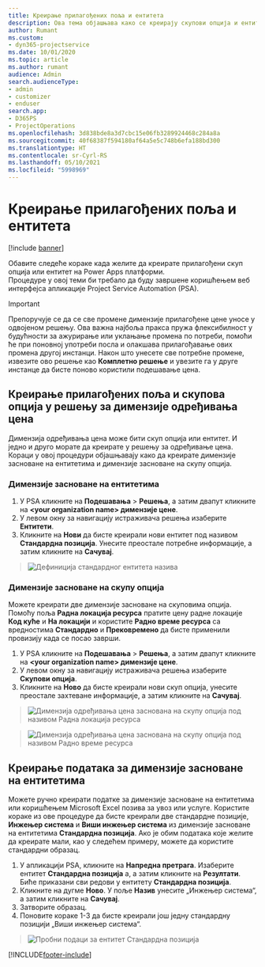 ```yaml
---
title: Креирање прилагођених поља и ентитета
description: Ова тема објашњава како се креирају скупови опција и ентитети у решењу платформе Power Apps.
author: Rumant
ms.custom:
- dyn365-projectservice
ms.date: 10/01/2020
ms.topic: article
ms.author: rumant
audience: Admin
search.audienceType:
- admin
- customizer
- enduser
search.app:
- D365PS
- ProjectOperations
ms.openlocfilehash: 3d838bde8a3d7cbc15e06fb3289924468c284a8a
ms.sourcegitcommit: 40f68387f594180af64a5e5c748b6efa188bd300
ms.translationtype: HT
ms.contentlocale: sr-Cyrl-RS
ms.lasthandoff: 05/10/2021
ms.locfileid: "5998969"
---
```

# <a name="create-custom-fields-and-entities"></a>Креирање прилагођених поља и ентитета 

[!include [banner](../includes/psa-now-project-operations.md)]

Обавите следеће кораке када желите да креирате прилагођени скуп опција или ентитет на Power Apps платформи.  
Процедуре у овој теми би требало да буду завршене коришћењем веб интерфејса апликације Project Service Automation (PSA).

> [!IMPORTANT]
> Препоручује се да се све промене димензије прилагођене цене уносе у одвојеном решењу. Ова важна најбоља пракса пружа флексибилност у будућности за ажурирање или уклањање промена по потреби, помоћи ће при поновној употреби посла и олакшава прилагођавање ових промена другој инстанци. Након што унесете све потребне промене, извезите ово решење као **Комплетно решење** и увезите га у друге инстанце да бисте поново користили подешавање цена.

  
## <a name="create-custom-fields-and-option-sets-in-the-pricing-dimension-solution"></a>Креирање прилагођених поља и скупова опција у решењу за димензије одређивања цена

Димензија одређивања цена може бити скуп опција или ентитет. И једно и друго морате да креирате у решењу за одређивање цена. Кораци у овој процедури објашњавају како да креирате димензије засноване на ентитетима и димензије засноване на скупу опција.

### <a name="entity-based-dimensions"></a>Димензије засноване на ентитетима

1. У PSA кликните на **Подешавања** > **Решења**, а затим двапут кликните на **\<your organization name> димензије цене**.
2. У левом окну за навигацију истраживача решења изаберите **Ентитети**.
3. Кликните на **Нови** да бисте креирали нови ентитет под називом **Стандардна позиција**. Унесите преостале потребне информације, а затим кликните на **Сачувај**.

> ![Дефиниција стандардног ентитета назива](media/Standard-Title-entity-definition.png)


### <a name="option-set-based-dimensions"></a>Димензије засноване на скупу опција 
Можете креирати две димензије засноване на скуповима опција. Помоћу поља **Радна локација ресурса** пратите цену радне локације **Код куће** и **На локацији** и користите **Радно време ресурса** са вредностима **Стандардно** и **Прековремено** да бисте применили провизију када се посао заврши.


1. У PSA кликните на **Подешавања** > **Решења**, а затим двапут кликните на **\<your organization name> димензије цене**. 
2. У левом окну за навигацију истраживача решења изаберите **Скупови опција**. 
3. Кликните на **Ново** да бисте креирали нови скуп опција, унесите преостале захтеване информације, а затим кликните на **Сачувај**.

> ![Димензија одређивања цена заснована на скупу опција под називом Радна локација ресурса ](media/Option-set-PD-called-Resource-Work-Location.png)

> ![Димензија одређивања цена заснована на скупу опција под називом Радно време ресурса ](media/Option-set-PD-called-Resource-Work-Hours.PNG)


## <a name="create-data-for-entity-based-dimensions"></a>Креирање података за димензије засноване на ентитетима

Можете ручно креирати податке за димензије засноване на ентитетима или коришћењем Microsoft Excel позива за увоз или услуге. Користите кораке из ове процедуре да бисте креирали две стандардне позиције, **Инжењер система** и **Виши инжењер система** из димензије засноване на ентитетима **Стандардна позиција**. Ако је обим података које желите да креирате мали, као у следећем примеру, можете да користите стандардни образац.

1. У апликацији PSA, кликните на **Напредна претрага**. Изаберите ентитет **Стандардна позиција** а, а затим кликните на **Резултати**. Биће приказани сви редови у ентитету **Стандардна позиција**.
2. Кликните на дугме **Ново**. У поље **Назив** унесите „Инжењер система“, а затим кликните на **Сачувај**.
3. Затворите образац. 
4. Поновите кораке 1-3 да бисте креирали још једну стандардну позицији „Виши инжењер система“.

> ![Пробни подаци за ентитет Стандардна позиција ](media/ST-data.png)




[!INCLUDE[footer-include](../includes/footer-banner.md)]